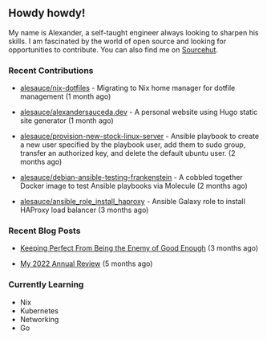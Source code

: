 ## Howdy howdy!

My name is Alexander, a self-taught engineer always looking to sharpen his skills. I am fascinated by the world of open source and looking for opportunities to contribute. You can also find me on [Sourcehut](https://sr.ht/~crow-magnon/).

### Recent Contributions

- [alesauce/nix-dotfiles](https://github.com/alesauce/nix-dotfiles) - Migrating to Nix home manager for dotfile management (1 month ago)

- [alesauce/alexandersauceda.dev](https://github.com/alesauce/alexandersauceda.dev) - A personal website using Hugo static site generator (1 month ago)

- [alesauce/provision-new-stock-linux-server](https://github.com/alesauce/provision-new-stock-linux-server) - Ansible playbook to create a new user specified by the playbook user, add them to sudo group, transfer an authorized key, and delete the default ubuntu user.  (2 months ago)

- [alesauce/debian-ansible-testing-frankenstein](https://github.com/alesauce/debian-ansible-testing-frankenstein) - A cobbled together Docker image to test Ansible playbooks via Molecule (2 months ago)

- [alesauce/ansible_role_install_haproxy](https://github.com/alesauce/ansible_role_install_haproxy) - Ansible Galaxy role to install HAProxy load balancer (3 months ago)


### Recent Blog Posts

 - [Keeping Perfect From Being the Enemy of Good Enough](https://alexandersauceda.dev/posts/perfect-as-enemy/) (3 months ago)

 - [My 2022 Annual Review](https://alexandersauceda.dev/posts/annual-review/) (5 months ago)


### Currently Learning
- Nix
- Kubernetes
- Networking
- Go
